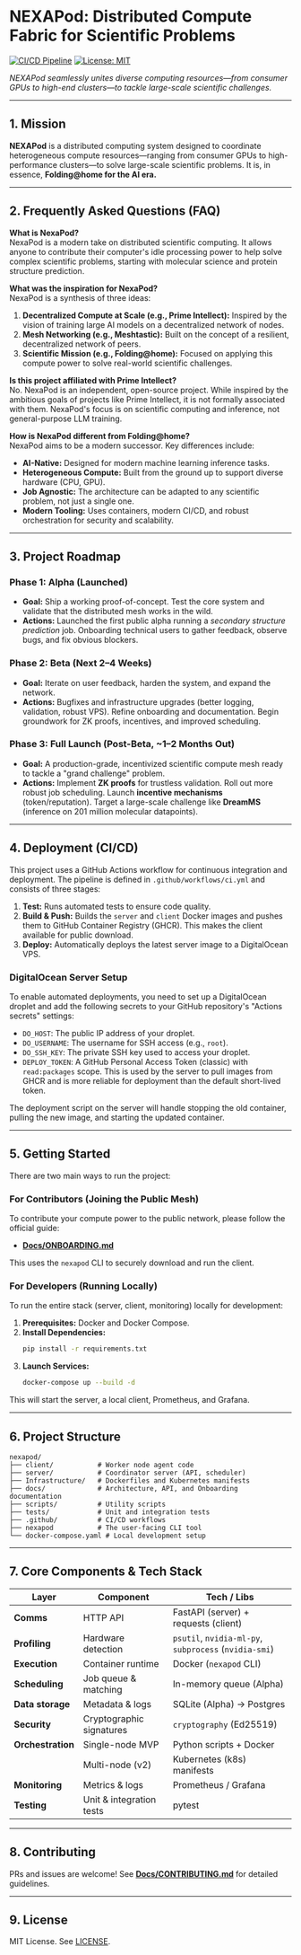 <!-- Tags: #DistributedComputing, #ScientificComputing, #HeterogeneousResources, #ScalableArchitecture, #Innovation, #OpenSource -->

# NEXAPod: Distributed Compute Fabric for Scientific Problems

[![CI/CD Pipeline](https://github.com/DarkStarStrix/NexaPod/actions/workflows/ci.yml/badge.svg)](https://github.com/DarkStarStrix/NexaPod/actions/workflows/ci.yml)
[![License: MIT](https://img.shields.io/badge/License-MIT-yellow.svg)](https://opensource.org/licenses/MIT)

*NEXAPod seamlessly unites diverse computing resources—from consumer GPUs to high-end clusters—to tackle large-scale scientific challenges.*

---

## 1. Mission

**NEXAPod** is a distributed computing system designed to coordinate heterogeneous compute resources—ranging from consumer GPUs to high-performance clusters—to solve large-scale scientific problems. It is, in essence, **Folding@home for the AI era.**

---

## 2. Frequently Asked Questions (FAQ)

**What is NexaPod?**  
NexaPod is a modern take on distributed scientific computing. It allows anyone to contribute their computer's idle processing power to help solve complex scientific problems, starting with molecular science and protein structure prediction.

**What was the inspiration for NexaPod?**  
NexaPod is a synthesis of three ideas:
1.  **Decentralized Compute at Scale (e.g., Prime Intellect):** Inspired by the vision of training large AI models on a decentralized network of nodes.
2.  **Mesh Networking (e.g., Meshtastic):** Built on the concept of a resilient, decentralized network of peers.
3.  **Scientific Mission (e.g., Folding@home):** Focused on applying this compute power to solve real-world scientific challenges.

**Is this project affiliated with Prime Intellect?**  
No. NexaPod is an independent, open-source project. While inspired by the ambitious goals of projects like Prime Intellect, it is not formally associated with them. NexaPod's focus is on scientific computing and inference, not general-purpose LLM training.

**How is NexaPod different from Folding@home?**  
NexaPod aims to be a modern successor. Key differences include:
-   **AI-Native:** Designed for modern machine learning inference tasks.
-   **Heterogeneous Compute:** Built from the ground up to support diverse hardware (CPU, GPU).
-   **Job Agnostic:** The architecture can be adapted to any scientific problem, not just a single one.
-   **Modern Tooling:** Uses containers, modern CI/CD, and robust orchestration for security and scalability.

---

## 3. Project Roadmap

### **Phase 1: Alpha (Launched)**
-   **Goal:** Ship a working proof-of-concept. Test the core system and validate that the distributed mesh works in the wild.
-   **Actions:** Launched the first public alpha running a *secondary structure prediction* job. Onboarding technical users to gather feedback, observe bugs, and fix obvious blockers.

### **Phase 2: Beta (Next 2–4 Weeks)**
-   **Goal:** Iterate on user feedback, harden the system, and expand the network.
-   **Actions:** Bugfixes and infrastructure upgrades (better logging, validation, robust VPS). Refine onboarding and documentation. Begin groundwork for ZK proofs, incentives, and improved scheduling.

### **Phase 3: Full Launch (Post-Beta, ~1–2 Months Out)**
-   **Goal:** A production-grade, incentivized scientific compute mesh ready to tackle a "grand challenge" problem.
-   **Actions:** Implement **ZK proofs** for trustless validation. Roll out more robust job scheduling. Launch **incentive mechanisms** (token/reputation). Target a large-scale challenge like **DreamMS** (inference on 201 million molecular datapoints).

---

## 4. Deployment (CI/CD)

This project uses a GitHub Actions workflow for continuous integration and deployment. The pipeline is defined in `.github/workflows/ci.yml` and consists of three stages:

1.  **Test:** Runs automated tests to ensure code quality.
2.  **Build & Push:** Builds the `server` and `client` Docker images and pushes them to GitHub Container Registry (GHCR). This makes the client available for public download.
3.  **Deploy:** Automatically deploys the latest server image to a DigitalOcean VPS.

### DigitalOcean Server Setup

To enable automated deployments, you need to set up a DigitalOcean droplet and add the following secrets to your GitHub repository's "Actions secrets" settings:

-   `DO_HOST`: The public IP address of your droplet.
-   `DO_USERNAME`: The username for SSH access (e.g., `root`).
-   `DO_SSH_KEY`: The private SSH key used to access your droplet.
-   `DEPLOY_TOKEN`: A GitHub Personal Access Token (classic) with `read:packages` scope. This is used by the server to pull images from GHCR and is more reliable for deployment than the default short-lived token.

The deployment script on the server will handle stopping the old container, pulling the new image, and starting the updated container.

---

## 5. Getting Started

There are two main ways to run the project:

### For Contributors (Joining the Public Mesh)
To contribute your compute power to the public network, please follow the official guide:
-   **[Docs/ONBOARDING.md](Docs/ONBOARDING.md)**

This uses the `nexapod` CLI to securely download and run the client.

### For Developers (Running Locally)
To run the entire stack (server, client, monitoring) locally for development:
1.  **Prerequisites:** Docker and Docker Compose.
2.  **Install Dependencies:**
    ```bash
    pip install -r requirements.txt
    ```
3.  **Launch Services:**
    ```bash
    docker-compose up --build -d
    ```
This will start the server, a local client, Prometheus, and Grafana.

---

## 6. Project Structure

```
nexapod/
├── client/           # Worker node agent code
├── server/           # Coordinator server (API, scheduler)
├── Infrastructure/   # Dockerfiles and Kubernetes manifests
├── docs/             # Architecture, API, and Onboarding documentation
├── scripts/          # Utility scripts
├── tests/            # Unit and integration tests
├── .github/          # CI/CD workflows
├── nexapod           # The user-facing CLI tool
└── docker-compose.yaml # Local development setup
```

---

## 7. Core Components & Tech Stack

| Layer                | Component                | Tech / Libs                                           |
|----------------------|--------------------------|-------------------------------------------------------|
| **Comms**            | HTTP API                 | FastAPI (server) + requests (client)                  |
| **Profiling**        | Hardware detection       | `psutil`, `nvidia-ml-py`, `subprocess` (`nvidia-smi`) |
| **Execution**        | Container runtime        | Docker (`nexapod` CLI)                                |
| **Scheduling**       | Job queue & matching     | In-memory queue (Alpha)                               |
| **Data storage**     | Metadata & logs          | SQLite (Alpha) → Postgres                             |
| **Security**         | Cryptographic signatures | `cryptography` (Ed25519)                              |
| **Orchestration**    | Single-node MVP          | Python scripts + Docker                               |
|                      | Multi-node (v2)          | Kubernetes (k8s) manifests                            |
| **Monitoring**       | Metrics & logs           | Prometheus / Grafana                                  |
| **Testing**          | Unit & integration tests | pytest                                                |

---

## 8. Contributing

PRs and issues are welcome! See **[Docs/CONTRIBUTING.md](Docs/CONTRIBUTING.md)** for detailed guidelines.

---

## 9. License

MIT License. See [LICENSE](LICENSE).
